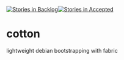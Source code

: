 [![Stories in Backlog](https://badge.waffle.io/evilchili/cotton.png?label=backlog&title=backlog)](https://waffle.io/evilchili/cotton)[![Stories in Accepted](https://badge.waffle.io/evilchili/cotton.png?label=accepted&title=accepted)](https://waffle.io/evilchili/cotton)

# cotton
lightweight debian bootstrapping with fabric
